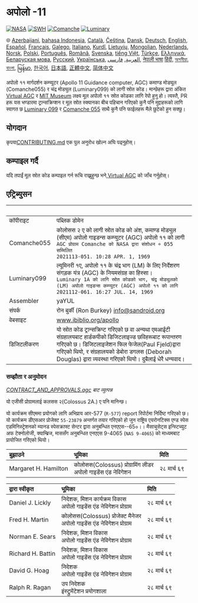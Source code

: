 # अपोलो -11

[![NASA][1]][2]
[![SWH]][SWH_URL]
[![Comanche]][ComancheMilestone]
[![Luminary]][LuminaryMilestone]

🌐
[Azerbaijani][AZ],
[bahasa Indonesia][ID],
[Català][CA],
[Čeština][CZ],
[Dansk][DA],
[Deutsch][DE],
[English][EN],
[Español][ES],
[Français][FR],
[Galego][GL],
[Italiano][IT],
[Kurdî][KU],
[Lietuvių][LT],
[Mongolian][MN],
[Nederlands][NL],
[Norsk][NO],
[Polski][PL],
[Português][PT_BR],
[Română][RO],
[Svenska][SV],
[tiếng Việt][VI],
[Türkçe][TR],
[Ελληνικά][GR],
[Беларуская мова][BE],
[Русский][RU],
[Українська][UK],
[العربية][AR],
[فارسی][FA],
[नेपाली भाषा][NE]
[हिंदी][HI_IN],
[অসমীয়া][AS_IN],
[বাংলা][BD_BN],
[မြန်မာ][MM],
[한국어][KO_KR],
[日本語][JA],
[正體中文][ZH_TW],
[简体中文][ZH_CN]

[AR]:README.ar.md
[AS_IN]:README.as_in.md
[AZ]:README.az.md
[BD_BN]:README.bd_bn.md
[BE]:README.be.md
[CA]:README.ca.md
[CZ]:README.cz.md
[DA]:README.da.md
[DE]:README.de.md
[EN]:../README.md
[ES]:README.es.md
[FA]:README.fa.md
[FR]:README.fr.md
[GL]:README.gl.md
[GR]:README.gr.md
[HI_IN]:README.hi_in.md
[ID]:README.id.md
[IT]:README.it.md
[JA]:README.ja.md
[KO_KR]:README.ko_kr.md
[KU]:README.ku.md
[LT]:README.lt.md
[MM]:README.mm.md
[MN]:README.mn.md
[NE]:README.ne.md
[NL]:README.nl.md
[NO]:README.no.md
[PL]:README.pl.md
[PT_BR]:README.pt_br.md
[RO]:README.ro.md
[RU]:README.ru.md
[SV]:README.sv.md
[TR]:README.tr.md
[UK]:README.uk.md
[VI]:README.vi.md
[ZH_CN]:README.zh_cn.md
[ZH_TW]:README.zh_tw.md

अपोलो ११ मार्गदर्शन कम्प्यूटर (Apollo 11 Guidance computer, AGC) कमाण्ड मोड्यूल   (Comanche055) र चंद्र मोड्युल (Luminary099)  को लागी स्रोत कोड। मान्छेहरू द्वारा अंकित [Virtual AGC][3] र [MIT Museum][4] लक्ष्य मूल अपोलो ११ स्रोत कोडका लागि रेपो हुनु हो। त्यस्तै, PR हरू यस भण्डारमा ट्रान्सक्रिप्शन र मूल स्रोत स्क्यानका बीच पहिचान गरिएको कुनै पनि मुद्दाहरूको लागि स्वागत छ [Luminary 099][5] र [Comanche 055][6] साथै कुनै पनि फाईलहरू मैले छुटेको हुन सक्छु।

## योगदान

 कृपया[CONTRIBUTING.md][7] एक पुल अनुरोध खोल्न अघि पढ्नुहोस्।

## कम्पाइल गर्दै

यदि तपाईं मूल स्रोत कोड कम्पाइल गर्न रूचि राख्नुहुन्छ भने,[Virtual AGC][8] को जाँच गर्नुहोस्।

## एट्रिब्युसन

&nbsp;      | &nbsp;
:---------- | :-----
कॉपीराइट      | पब्लिक डोमेन
Comanche055 | कोलोसस २ ए को लागी स्रोत कोड को अंश, कमाण्ड मोड्युल (सीएम) अपोलो गाइडन्स कम्प्युटर (AGC) अपोलो ११ को लागी <br>`AGC प्रोग्राम Comanche को NASA द्वारा संशोधन ० 055 सम्मिलित`<br>`2021113-051. 10:28 APR. 1, 1969`
Luminary099 |  ल्यूमिनरी १ए, अपोलो ११ के चंद्र भाग (LM) के लिए निर्देशरण संगड़क यंत्र (AGC) के नियमसंग्रह का हिस्सा। <br>`Luminary 1A को लागि स्रोत कोडको भाग, चंद्र मोड्युलको (LM) अपोलो गाइडन्स कम्प्युटर (AGC) अपोलो ११ को लागि`<br>`2021112-061. 16:27 JUL. 14, 1969`
Assembler     | yaYUL
संपर्क     | रोन बुर्की (Ron Burkey) <info@sandroid.org>
वेबसाइट      | www.ibiblio.org/apollo
डिजिटलीकरण   | यो स्रोत कोड ट्रान्सक्रिप्ट गरिएको छ वा अन्यथा एमआईटी संग्रहालयबाट हार्डकपीको डिजिटलाइज्ड छविहरूबाट रूपान्तरण गरिएको छ। डिजिटलाइजेशन फिल फेजेल(Paul Fjeld)द्वारा गरिएको थियो, र संग्रहालयको डेबोरा डगलस (Deborah Douglas) द्वारा व्यवस्था गरिएको थियो। दुबैलाई धेरै धन्यवाद।

### सम्झौता र अनुमोदन

*[CONTRACT_AND_APPROVALS.agc] बाट व्युत्पन्न*

यो एजीसी प्रोग्रामलाई कलसस २(Colossus 2A.) ए पनि मानिन्छ।

यो कार्यक्रम सीएममा प्रयोगको लागि अभिप्राय आर-577 (`R-577`) report रिपोर्टमा निर्दिष्ट गरिएको छ। यो कार्यक्रम डीएसआर प्रोजेक्ट `55-23879` अन्तर्गत तयार गरिएको हो जुन राष्ट्रिय एयरोनटिक्स एण्ड स्पेस एडमिनिस्ट्रेशनको म्यानड स्पेसक्राफ्ट सेन्टर द्वारा अनुबन्धित एनएएस--65०।। मैसाचुसेट्स इन्स्टिच्युट अफ टेक्नोलोजी, क्याम्ब्रिज, माससँग अनुबन्धित एनएएस 9-4065 (`NAS 9-4065`) को माध्यमबाट प्रायोजित गरिएको थियो।

बुझाउने              | भूमिका | मिति
:------------------- | :---- | :---
Margaret H. Hamilton | कोलोसस(Colossus) प्रोग्रामिंग लीडर<br>अपोलो गाइडेंस एंड नेविगेशन | २८ मार्च ६९

द्वारा स्वीकृत      | भूमिका | मिति
:---------------- | :---- | :---
Daniel J. Lickly  | निदेशक, मिशन कार्यक्रम विकास<br>अपोलो गाइडेंस एंड नेविगेशन प्रोग्राम | २८ मार्च ६९
Fred H. Martin    | कोलोसस(Colossus) प्रोजेक्ट मैनेजर<br>अपोलो गाइडेंस एंड नेविगेशन प्रोग्राम | २८ मार्च ६९
Norman E. Sears   | निदेशक, मिशन विकास<br>अपोलो गाइडेंस एंड नेविगेशन प्रोग्राम | २८ मार्च ६९
Richard H. Battin | निदेशक, मिशन विकास<br>अपोलो गाइडेंस एंड नेविगेशन प्रोग्राम | २८ मार्च ६९
David G. Hoag     | निदेशक<br>अपोलो गाइडेंस एंड नेविगेशन प्रोग्राम | २८ मार्च ६९
Ralph R. Ragan    | उप निदेशक<br>इंस्ट्रुमेंटेशन प्रयोगशाला | २८ मार्च ६९

[CONTRACT_AND_APPROVALS.agc]:https://github.com/chrislgarry/Apollo-11/blob/master/Comanche055/CONTRACT_AND_APPROVALS.agc
[1]:https://flat.badgen.net/badge/NASA/Mission%20Overview/0B3D91
[2]:https://www.nasa.gov/mission_pages/apollo/missions/apollo11.html
[3]:http://www.ibiblio.org/apollo/
[4]:http://web.mit.edu/museum/
[5]:http://www.ibiblio.org/apollo/ScansForConversion/Luminary099/
[6]:http://www.ibiblio.org/apollo/ScansForConversion/Comanche055/
[7]:https://github.com/chrislgarry/Apollo-11/blob/master/CONTRIBUTING.md
[8]:https://github.com/rburkey2005/virtualagc
[SWH]:https://flat.badgen.net/badge/Software%20Heritage/Archive/0B3D91
[SWH_URL]:https://archive.softwareheritage.org/browse/origin/https://github.com/chrislgarry/Apollo-11/
[Comanche]:https://flat.badgen.net/github/milestones/chrislgarry/Apollo-11/1
[ComancheMilestone]:https://github.com/chrislgarry/Apollo-11/milestone/1
[Luminary]:https://flat.badgen.net/github/milestones/chrislgarry/Apollo-11/2
[LuminaryMilestone]:https://github.com/chrislgarry/Apollo-11/milestone/2
